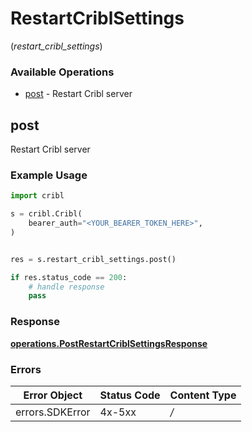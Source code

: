 # RestartCriblSettings
(*restart_cribl_settings*)

### Available Operations

* [post](#post) - Restart Cribl server

## post

Restart Cribl server

### Example Usage

```python
import cribl

s = cribl.Cribl(
    bearer_auth="<YOUR_BEARER_TOKEN_HERE>",
)


res = s.restart_cribl_settings.post()

if res.status_code == 200:
    # handle response
    pass
```


### Response

**[operations.PostRestartCriblSettingsResponse](../../models/operations/postrestartcriblsettingsresponse.md)**
### Errors

| Error Object    | Status Code     | Content Type    |
| --------------- | --------------- | --------------- |
| errors.SDKError | 4x-5xx          | */*             |
